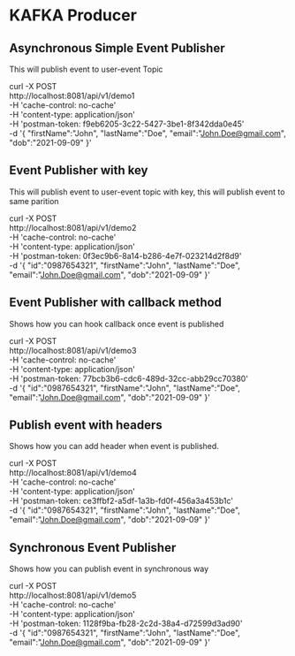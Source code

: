 # KAFKA Producer

## Asynchronous Simple Event Publisher
This will publish event to user-event Topic

curl -X POST \
  http://localhost:8081/api/v1/demo1 \
  -H 'cache-control: no-cache' \
  -H 'content-type: application/json' \
  -H 'postman-token: f9eb6205-3c22-5427-3be1-8f342dda0e45' \
  -d '{
	"firstName":"John",
	"lastName":"Doe",
	"email":"John.Doe@gmail.com",
	"dob":"2021-09-09"
}'


## Event Publisher with key
This will publish event to user-event topic with key, this will publish event to same parition

curl -X POST \
  http://localhost:8081/api/v1/demo2 \
  -H 'cache-control: no-cache' \
  -H 'content-type: application/json' \
  -H 'postman-token: 0f3ec9b6-8a14-b286-4e7f-023214d2f8d9' \
  -d '{
	"id":"0987654321",
	"firstName":"John",
	"lastName":"Doe",
	"email":"John.Doe@gmail.com",
	"dob":"2021-09-09"
}'

## Event Publisher with callback method

Shows how you can hook callback once event is published

curl -X POST \
  http://localhost:8081/api/v1/demo3 \
  -H 'cache-control: no-cache' \
  -H 'content-type: application/json' \
  -H 'postman-token: 77bcb3b6-cdc6-489d-32cc-abb29cc70380' \
  -d '{
	"id":"0987654321",
	"firstName":"John",
	"lastName":"Doe",
	"email":"John.Doe@gmail.com",
	"dob":"2021-09-09"
}'

## Publish event with headers

Shows how you can add header when event is published.

curl -X POST \
  http://localhost:8081/api/v1/demo4 \
  -H 'cache-control: no-cache' \
  -H 'content-type: application/json' \
  -H 'postman-token: ce3ffbf2-a5df-1a3b-fd0f-456a3a453b1c' \
  -d '{
	"id":"0987654321",
	"firstName":"John",
	"lastName":"Doe",
	"email":"John.Doe@gmail.com",
	"dob":"2021-09-09"
}'

## Synchronous Event Publisher

Shows how you can publish event in synchronous way

curl -X POST \
  http://localhost:8081/api/v1/demo5 \
  -H 'cache-control: no-cache' \
  -H 'content-type: application/json' \
  -H 'postman-token: 1128f9ba-fb28-2c2d-38a4-d72599d3ad90' \
  -d '{
	"id":"0987654321",
	"firstName":"John",
	"lastName":"Doe",
	"email":"John.Doe@gmail.com",
	"dob":"2021-09-09"
}'